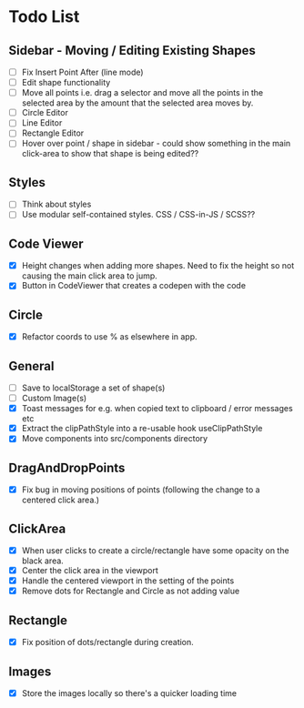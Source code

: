 # Todo List

## Sidebar - Moving / Editing Existing Shapes

- [ ] Fix Insert Point After (line mode)
- [ ] Edit shape functionality
- [ ] Move all points i.e. drag a selector and move all the points in the selected area by the amount that the selected area moves by.
- [ ] Circle Editor
- [ ] Line Editor
- [ ] Rectangle Editor
- [ ] Hover over point / shape in sidebar - could show something in the main click-area to show that shape is being edited??

## Styles

- [ ] Think about styles
- [ ] Use modular self-contained styles. CSS / CSS-in-JS / SCSS??

## Code Viewer

- [x] Height changes when adding more shapes. Need to fix the height so not causing the main click area to jump.
- [x] Button in CodeViewer that creates a codepen with the code

## Circle

- [x] Refactor coords to use % as elsewhere in app.

## General

- [ ] Save to localStorage a set of shape(s)
- [ ] Custom Image(s)
- [x] Toast messages for e.g. when copied text to clipboard / error messages etc
- [x] Extract the clipPathStyle into a re-usable hook useClipPathStyle
- [x] Move components into src/components directory

## DragAndDropPoints

- [x] Fix bug in moving positions of points (following the change to a centered click area.)

## ClickArea

- [x] When user clicks to create a circle/rectangle have some opacity on the black area.
- [x] Center the click area in the viewport
- [x] Handle the centered viewport in the setting of the points
- [x] Remove dots for Rectangle and Circle as not adding value

## Rectangle

- [x] Fix position of dots/rectangle during creation.

## Images

- [x] Store the images locally so there's a quicker loading time
